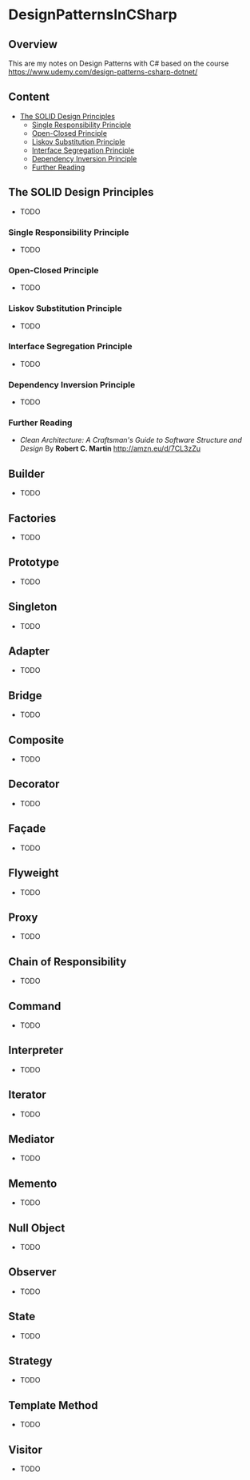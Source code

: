 # DesignPatternsInCSharp
## Overview
This are my notes on Design Patterns with C# based on the course https://www.udemy.com/design-patterns-csharp-dotnet/

## Content
- [The SOLID Design Principles](#the-solid-design-principles)
	- [Single Responsibility Principle](#single-responsibility-principle)
	- [Open-Closed Principle](#open-closed-principle)
	- [Liskov Substitution Principle](#liskov-substitution-principle)
	- [Interface Segregation Principle](#interface-segregation-principle)
	- [Dependency Inversion Principle](#dependency-inversion-principle)
	- [Further Reading](#further-reading)

## The SOLID Design Principles
* TODO

### Single Responsibility Principle
* TODO

### Open-Closed Principle
* TODO

### Liskov Substitution Principle
* TODO

### Interface Segregation Principle
* TODO

### Dependency Inversion Principle
* TODO

### Further Reading
* *Clean Architecture: A Craftsman's Guide to Software Structure and Design* By **Robert C. Martin** http://amzn.eu/d/7CL3zZu 

## Builder
* TODO

## Factories
* TODO

## Prototype
* TODO

## Singleton
* TODO

## Adapter
* TODO

## Bridge
* TODO

## Composite
* TODO

## Decorator
* TODO

## Façade
* TODO

## Flyweight
* TODO

## Proxy
* TODO

## Chain of Responsibility
* TODO

## Command
* TODO

## Interpreter
* TODO

## Iterator
* TODO

## Mediator
* TODO

## Memento
* TODO

## Null Object
* TODO

## Observer
* TODO

## State
* TODO

## Strategy
* TODO

## Template Method
* TODO

## Visitor
* TODO